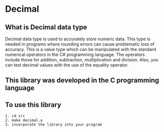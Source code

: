 # Decimal

## What is Decimal data type

Decimal data type is used to accurately store numeric data.
This type is needed in programs where rounding errors can cause
problematic loss of accuracy. This is a value type which can be
manipulated with the standard numerical operators in the C# programming language.
The operators include those for addition, subtraction, multiplication and division.
Also, you can test decimal values with the use of the equality operator.

## This library was developed in the C programming language

## To use this library 
    1. cd src
    2. make decimal.a
    3. incorporate the library into your program